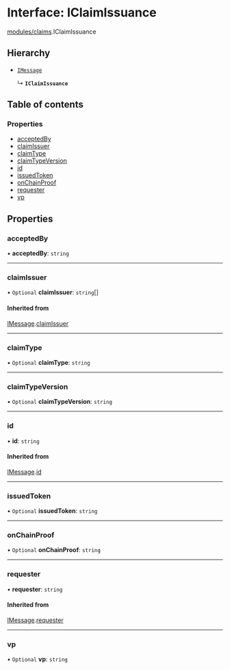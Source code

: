 # Interface: IClaimIssuance

[modules/claims](../modules/modules_claims.md).IClaimIssuance

## Hierarchy

- [`IMessage`](modules_messaging.IMessage.md)

  ↳ **`IClaimIssuance`**

## Table of contents

### Properties

- [acceptedBy](modules_claims.IClaimIssuance.md#acceptedby)
- [claimIssuer](modules_claims.IClaimIssuance.md#claimissuer)
- [claimType](modules_claims.IClaimIssuance.md#claimtype)
- [claimTypeVersion](modules_claims.IClaimIssuance.md#claimtypeversion)
- [id](modules_claims.IClaimIssuance.md#id)
- [issuedToken](modules_claims.IClaimIssuance.md#issuedtoken)
- [onChainProof](modules_claims.IClaimIssuance.md#onchainproof)
- [requester](modules_claims.IClaimIssuance.md#requester)
- [vp](modules_claims.IClaimIssuance.md#vp)

## Properties

### acceptedBy

• **acceptedBy**: `string`

___

### claimIssuer

• `Optional` **claimIssuer**: `string`[]

#### Inherited from

[IMessage](modules_messaging.IMessage.md).[claimIssuer](modules_messaging.IMessage.md#claimissuer)

___

### claimType

• `Optional` **claimType**: `string`

___

### claimTypeVersion

• `Optional` **claimTypeVersion**: `string`

___

### id

• **id**: `string`

#### Inherited from

[IMessage](modules_messaging.IMessage.md).[id](modules_messaging.IMessage.md#id)

___

### issuedToken

• `Optional` **issuedToken**: `string`

___

### onChainProof

• `Optional` **onChainProof**: `string`

___

### requester

• **requester**: `string`

#### Inherited from

[IMessage](modules_messaging.IMessage.md).[requester](modules_messaging.IMessage.md#requester)

___

### vp

• `Optional` **vp**: `string`
